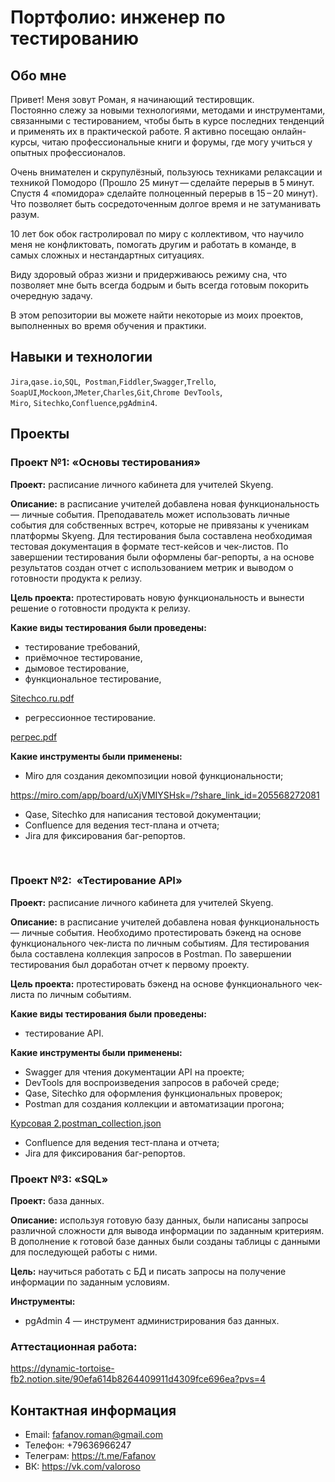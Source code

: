 # Портфолио: инженер по тестированию

## Обо мне 

Привет! Меня зовут Роман, я начинающий тестировщик. <br>
Постоянно слежу за новыми технологиями, методами и инструментами, связанными с тестированием, чтобы быть в курсе последних тенденций и применять их в практической работе. Я активно посещаю онлайн-курсы, читаю профессиональные книги и форумы, где могу учиться у опытных профессионалов. 

Очень внимателен и скрупулёзный, пользуюсь техниками релаксации и техникой Помодоро (Прошло 25 минут — сделайте перерыв в 5 минут. Спустя 4 «помидора» сделайте полноценный перерыв в 15 – 20 минут). Что позволяет  быть сосредоточенным долгое время и не затуманивать разум.

10 лет бок обок гастролировал по миру с коллективом, что научило меня  не конфликтовать, помогать другим и работать в команде, в самых сложных и нестандартных ситуациях.

Виду здоровый образ жизни и придерживаюсь режиму сна, что позволяет мне быть всегда бодрым и быть всегда готовым покорить очередную задачу.

В этом репозитории вы можете найти некоторые из моих проектов, выполненных во время обучения и практики.
<br>

## Навыки и технологии
``Jira``,``qase.io``,``SQL``,`` Postman``,``Fiddler``,``Swagger``,``Trello``, <br>
``SoapUI``,``Mockoon``,``JMeter``,``Charles``,``Git``,``Chrome DevTools``, <br>
``Miro``, ``Sitechko``,``Confluence``,``pgAdmin4``. 


## Проекты



### **Проект №1:** **«Основы тестирования»**

**Проект:** расписание личного кабинета для учителей Skyeng.

**Описание:** в расписание учителей добавлена новая функциональность — личные события. Преподаватель может использовать личные события для собственных встреч, которые не привязаны к ученикам платформы Skyeng. Для тестирования была составлена необходимая тестовая документация в формате тест-кейсов и чек-листов. По завершении тестирования были оформлены баг-репорты, а на основе результатов создан отчет с использованием метрик и выводом о готовности продукта к релизу.

**Цель проекта:** протестировать новую функциональность и вынести решение о готовности продукта к релизу.

**Какие виды тестирования были проведены:**

- тестирование требований,
- приёмочное тестирование,
- дымовое тестирование,
- функциональное тестирование,

[Sitechco.ru.pdf](https://prod-files-secure.s3.us-west-2.amazonaws.com/797a3578-b90b-4828-8fe7-caba2e6a378a/9d8d2245-956e-43de-9e79-22bcc1bc7752/Sitechco.ru.pdf)

- регрессионное тестирование.

[регрес.pdf](https://prod-files-secure.s3.us-west-2.amazonaws.com/797a3578-b90b-4828-8fe7-caba2e6a378a/ed571416-1a60-4cb3-8e78-22a457bbd226/%D1%80%D0%B5%D0%B3%D1%80%D0%B5%D1%81.pdf)

**Какие инструменты были применены:**

- Miro для создания декомпозиции новой функциональности;

https://miro.com/app/board/uXjVMIYSHsk=/?share_link_id=205568272081

- Qase, Sitechko  для написания тестовой документации;
- Confluence для ведения тест-плана и отчета;
- Jira для фиксирования баг-репортов.
<br> 

### **Проект №2:**  **«Тестирование API»**

**Проект:** расписание личного кабинета для учителей Skyeng.

**Описание:** в расписание учителей добавлена новая функциональность — личные события. Необходимо протестировать бэкенд на основе функционального чек-листа по личным событиям. Для тестирования была составлена коллекция запросов в Postman. По завершении тестирования был доработан отчет к первому проекту.

**Цель проекта:** протестировать бэкенд на основе функционального чек-листа по личным событиям.

**Какие виды тестирования были проведены:**

- тестирование API.

**Какие инструменты были применены:**

- Swagger для чтения документации API на проекте;
- DevTools для воспроизведения запросов в рабочей среде;
- Qase, Sitechko  для оформления функциональных проверок;
- Postman для создания коллекции и автоматизации прогона;

[Курсовая 2.postman_collection.json](https://prod-files-secure.s3.us-west-2.amazonaws.com/797a3578-b90b-4828-8fe7-caba2e6a378a/4077a76a-dfa6-476b-9c33-c59f219954f3/%D0%9A%D1%83%D1%80%D1%81%D0%BE%D0%B2%D0%B0%D1%8F_2.postman_collection.json)

- Confluence для ведения тест-плана и отчета;
- Jira для фиксирования баг-репортов.
  <br>
  
### **Проект №3:** **«SQL»**

**Проект:** база данных.

**Описание:** используя готовую базу данных, были написаны запросы различной сложности для вывода информации по заданным критериям. В дополнение к готовой базе данных были созданы таблицы с данными для последующей работы с ними.

**Цель:** научиться работать с БД и писать запросы на получение информации по заданным условиям.

**Инструменты:**

- pgAdmin 4 — инструмент администрирования баз данных.

### **Аттестационная работа:**  
https://dynamic-tortoise-fb2.notion.site/90efa614b8264409911d4309fce696ea?pvs=4

## Контактная информация
- Email: fafanov.roman@gmail.com
- Телефон: +79636966247
- Телеграм: https://t.me/Fafanov
- ВК: https://vk.com/valoroso 


